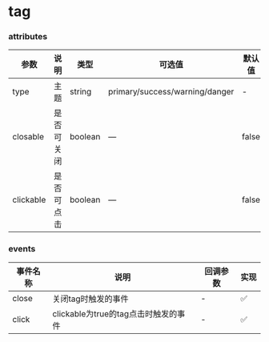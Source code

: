 # tag

### attributes
| 参数      | 说明          | 类型      | 可选值                           | 默认值  | 实现 |
|---------- |-------------- |---------- |--------------------------------  |-------- |-------- |
| type | 主题 | string | primary/success/warning/danger | - | ✅ |
| closable | 是否可关闭 | boolean | — | false | ✅ |
| clickable | 是否可点击 | boolean | — | false | ✅ |

### events
| 事件名称 | 说明 | 回调参数 | 实现 |
|---------|--------|---------|-------- |
| close | 关闭tag时触发的事件 | - | ✅ |
| click | clickable为true的tag点击时触发的事件 | - | ✅ |
